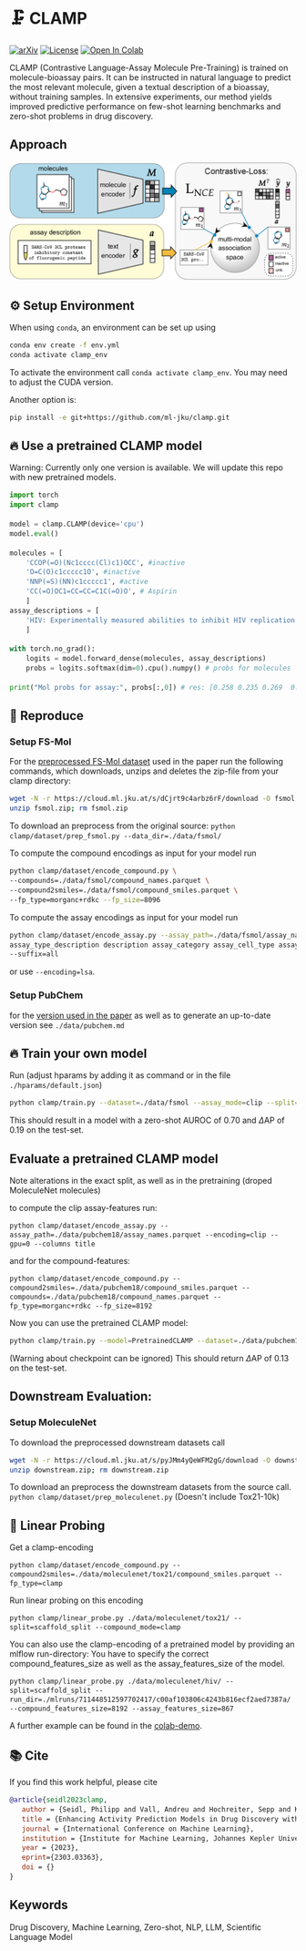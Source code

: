 # :clamp: CLAMP

[![arXiv](https://img.shields.io/badge/arXiv-2303.03363-b31b1b.svg)](https://arxiv.org/abs/2303.03363)
[![License](https://img.shields.io/badge/License-BSD%202--Clause-orange.svg)](https://opensource.org/licenses/BSD-2-Clause)
[![Open In Colab](https://colab.research.google.com/assets/colab-badge.svg)](https://colab.research.google.com/github/ml-jku/clamp/blob/main/notebooks/CLAMP_colab_demo.ipynb)

CLAMP (Contrastive Language-Assay Molecule Pre-Training) is trained on molecule-bioassay pairs. It can be instructed in natural language to predict the most relevant molecule, given a textual description of a bioassay, without training samples. In extensive experiments, our method yields improved predictive performance on few-shot learning benchmarks and zero-shot problems in drug discovery. 

## Approach

![CLAMP](./data/figs/clamp.png)


## :gear: Setup Environment

When using `conda`, an environment can be set up using
```bash
conda env create -f env.yml
conda activate clamp_env
```
To activate the environment call ```conda activate clamp_env```.
You may need to adjust the CUDA version.

Another option is:
```bash
pip install -e git+https://github.com/ml-jku/clamp.git
```

## :fire: Use a pretrained CLAMP model

Warning: Currently only one version is available. We will update this repo with new pretrained models.

```python
import torch
import clamp

model = clamp.CLAMP(device='cpu')
model.eval()

molecules = [
    'CCOP(=O)(Nc1cccc(Cl)c1)OCC', #inactive
    'O=C(O)c1ccccc1O', #inactive
    'NNP(=S)(NN)c1ccccc1', #active
    'CC(=O)OC1=CC=CC=C1C(=O)O', # Aspirin
    ]
assay_descriptions = [
    'HIV: Experimentally measured abilities to inhibit HIV replication.',
    ]

with torch.no_grad():
    logits = model.forward_dense(molecules, assay_descriptions)
    probs = logits.softmax(dim=0).cpu().numpy() # probs for molecules

print("Mol probs for assay:", probs[:,0]) # res: [0.258 0.235 0.269  0.236]
```


## :lab_coat: Reproduce

### Setup FS-Mol
For the [preprocessed FS-Mol dataset](https://cloud.ml.jku.at/s/dCjrt9c4arbz6rF/download) used in the paper run the following commands, which downloads, unzips and deletes the zip-file from your clamp directory:
```bash
wget -N -r https://cloud.ml.jku.at/s/dCjrt9c4arbz6rF/download -O fsmol.zip
unzip fsmol.zip; rm fsmol.zip
```

To download an preprocess from the original source:
```python clamp/dataset/prep_fsmol.py --data_dir=./data/fsmol/```

To compute the compound encodings as input for your model run
```bash
python clamp/dataset/encode_compound.py \
--compounds=./data/fsmol/compound_names.parquet \
--compound2smiles=./data/fsmol/compound_smiles.parquet \
--fp_type=morganc+rdkc --fp_size=8096
```

To compute the assay encodings as input for your model run
```bash
python clamp/dataset/encode_assay.py --assay_path=./data/fsmol/assay_names.parquet --encoding=clip --gpu=0 --columns \
assay_type_description description assay_category assay_cell_type assay_chembl_id assay_classifications assay_organism assay_parameters assay_strain assay_subcellular_fraction assay_tax_id assay_test_type assay_tissue assay_type bao_format bao_label cell_chembl_id confidence_description confidence_score document_chembl_id relationship_description relationship_type src_assay_id src_id target_chembl_id tissue_chembl_id variant_sequence \
--suffix=all
```
or use ```--encoding=lsa```.

### Setup PubChem

for the [version used in the paper](https://cloud.ml.jku.at/s/2ybfLRXWSYb4DZN/download) as well as to generate an up-to-date version see ```./data/pubchem.md```

## :fire: Train your own model

Run (adjust hparams by adding it as command or in the file ```./hparams/default.json```)
```bash
python clamp/train.py --dataset=./data/fsmol --assay_mode=clip --split=FSMOL_split
```

This should result in a model with a zero-shot $\text{AUROC}$ of $0.70$ and $\Delta \text{AP}$ of $0.19$ on the test-set.

## Evaluate a pretrained CLAMP model

Note alterations in the exact split, as well as in the pretraining (droped MoleculeNet molecules)

to compute the clip assay-features run:
```
python clamp/dataset/encode_assay.py --assay_path=./data/pubchem18/assay_names.parquet --encoding=clip --gpu=0 --columns title
```
and for the compound-features:
```
python clamp/dataset/encode_compound.py --compound2smiles=./data/pubchem18/compound_smiles.parquet --compounds=./data/pubchem18/compound_names.parquet --fp_type=morganc+rdkc --fp_size=8192
```

Now you can use the pretrained CLAMP model:
```bash
python clamp/train.py --model=PretrainedCLAMP --dataset=./data/pubchem18 --assay_mode=clip --split=time_a --epoch_max=0
```
(Warning about checkpoint can be ignored) 
This should return $\Delta \text{AP}$ of $0.13$ on the test-set.

## Downstream Evaluation:
### Setup MoleculeNet

To download the preprocessed downstream datasets call
```bash
wget -N -r https://cloud.ml.jku.at/s/pyJMm4yQeWFM2gG/download -O downstream.zip
unzip downstream.zip; rm downstream.zip
```

To download an preprocess the downstream datasets from the source call.
```python clamp/dataset/prep_moleculenet.py```
(Doesn't include Tox21-10k)

## :test_tube: Linear Probing
Get a clamp-encoding
```
python clamp/dataset/encode_compound.py --compound2smiles=./data/moleculenet/tox21/compound_smiles.parquet --fp_type=clamp
```
Run linear probing on this encoding
```
python clamp/linear_probe.py ./data/moleculenet/tox21/ --split=scaffold_split --compound_mode=clamp
```

You can also use the clamp-encoding of a pretrained model by providing an mlflow run-directory:
You have to specify the correct compound_features_size as well as the assay_features_size of the model.
```
python clamp/linear_probe.py ./data/moleculenet/hiv/ --split=scaffold_split --run_dir=./mlruns/711448512597702417/c00af103806c4243b816ecf2aed7387a/ --compound_features_size=8192 --assay_features_size=867
```

A further example can be found in the [colab-demo](https://colab.research.google.com/github/ml-jku/clamp/blob/main/notebooks/CLAMP_colab_demo.ipynb).


## :books: Cite
If you find this work helpful, please cite
```bibtex
@article{seidl2023clamp,
   author = {Seidl, Philipp and Vall, Andreu and Hochreiter, Sepp and Klambauer, G{\"u}nter},
   title = {Enhancing Activity Prediction Models in Drug Discovery with the Ability to Understand Human Language},
   journal = {International Conference on Machine Learning},
   institution = {Institute for Machine Learning, Johannes Kepler University, Linz},
   year = {2023},
   eprint={2303.03363},
   doi = {}
}
```

## Keywords
Drug Discovery, Machine Learning, Zero-shot, NLP, LLM, Scientific Language Model
